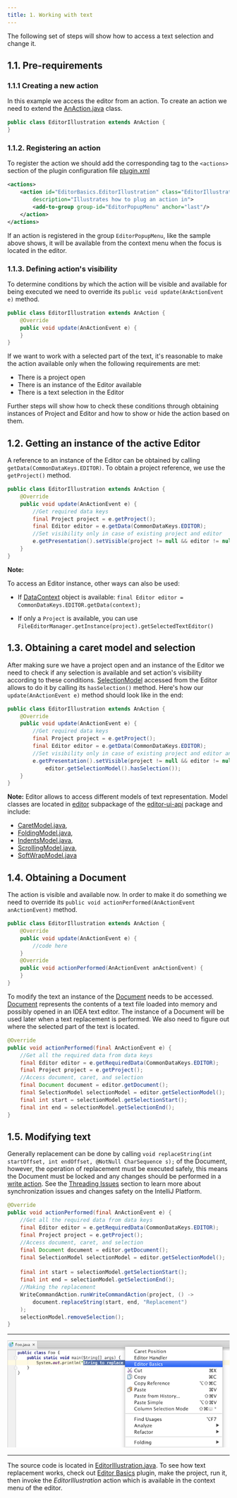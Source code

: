 ```yaml
---
title: 1. Working with text
---
```


The following set of steps will show how to access a text selection and change it.


## 1.1. Pre-requirements

### 1.1.1 Creating a new action

In this example we access the editor from an action.
To create an action we need to extend the
[AnAction.java](upsource:///platform/editor-ui-api/src/com/intellij/openapi/actionSystem/AnAction.java)
class.


```java
public class EditorIllustration extends AnAction {
}
```


### 1.1.2. Registering an action

To register the action we should add the corresponding tag to the `<actions>` section of the plugin configuration file
[plugin.xml](https://github.com/JetBrains/intellij-sdk-docs/blob/master/code_samples/editor_basics/resources/META-INF/plugin.xml)


```xml
<actions>
    <action id="EditorBasics.EditorIllustration" class="EditorIllustration" text="Editor Basics"
        description="Illustrates how to plug an action in">
        <add-to-group group-id="EditorPopupMenu" anchor="last"/>
    </action>
</actions>
```

If an action is registered in the group `EditorPopupMenu`, like the sample above shows,
it will be available from the context menu when the focus is located in the editor.


### 1.1.3. Defining action's visibility

To determine conditions by which the action will be visible and available for being executed we need to override its
`public void update(AnActionEvent e)` method.

```java
public class EditorIllustration extends AnAction {
    @Override
    public void update(AnActionEvent e) {
    }
}
```

If we want to work with a selected part of the text, it's reasonable to make the action available only when the following requirements are met:

* There is a project open
* There is an instance of the Editor available
* There is a text selection in the Editor

Further steps will show how to check these conditions through obtaining instances of Project and Editor and how to show or hide the action based on them.

## 1.2. Getting an instance of the active Editor

A reference to an instance of the Editor can be obtained by calling `getData(CommonDataKeys.EDITOR)`.
To obtain a project reference, we use the `getProject()` method.


```java
public class EditorIllustration extends AnAction {
    @Override
    public void update(AnActionEvent e) {
        //Get required data keys
        final Project project = e.getProject();
        final Editor editor = e.getData(CommonDataKeys.EDITOR);
        //Set visibility only in case of existing project and editor
        e.getPresentation().setVisible(project != null && editor != null);
    }
}
```

**Note:**

To access an Editor instance, other ways can also be used:

* If [DataContext](upsource:///platform/editor-ui-api/src/com/intellij/openapi/actionSystem/DataContext.java)
  object is available: `final Editor editor = CommonDataKeys.EDITOR.getData(context);`

* If only a `Project` is available, you can use `FileEditorManager.getInstance(project).getSelectedTextEditor()`


## 1.3. Obtaining a caret model and selection

After making sure we have a project open and an instance of the Editor we need to check if any selection is available and set action's visibility according to these conditions.
[SelectionModel](upsource:///platform/editor-ui-api/src/com/intellij/openapi/editor/SelectionModel.java)
accessed from the Editor allows to do it by calling its `hasSelection()` method.
Here's how our `update(AnActionEvent e)` method should look like in the end:


```java
public class EditorIllustration extends AnAction {
    @Override
    public void update(AnActionEvent e) {
        //Get required data keys
        final Project project = e.getProject();
        final Editor editor = e.getData(CommonDataKeys.EDITOR);
        //Set visibility only in case of existing project and editor and if some text in the editor is selected
        e.getPresentation().setVisible(project != null && editor != null &&
            editor.getSelectionModel().hasSelection());
    }
}
```

**Note:**
Editor allows to access different models of text representation.
Model classes are located in
[editor](upsource:///platform/editor-ui-api/src/com/intellij/openapi/editor)
subpackage of the
[editor-ui-api](upsource:///platform/editor-ui-api)
package and include:

* [CaretModel.java](upsource:///platform/editor-ui-api/src/com/intellij/openapi/editor/CaretModel.java),
* [FoldingModel.java](upsource:///platform/editor-ui-api/src/com/intellij/openapi/editor/FoldingModel.java),
* [IndentsModel.java](upsource:///platform/editor-ui-api/src/com/intellij/openapi/editor/IndentsModel.java),
* [ScrollingModel.java](upsource:///platform/editor-ui-api/src/com/intellij/openapi/editor/ScrollingModel.java),
* [SoftWrapModel.java](upsource:///platform/editor-ui-api/src/com/intellij/openapi/editor/SoftWrapModel.java)


## 1.4. Obtaining a Document

The action is visible and available now.
In order to make it do something we need to override its
`public void actionPerformed(AnActionEvent anActionEvent)` method.


```java
public class EditorIllustration extends AnAction {
    @Override
    public void update(AnActionEvent e) {
        //code here
    }
    @Override
    public void actionPerformed(AnActionEvent anActionEvent) {
    }
}
```

To modify the text an instance of the
[Document](upsource:///platform/core-api/src/com/intellij/openapi/editor/Document.java)
needs to be accessed. [Document](/basics/architectural_overview/documents.md) represents the contents of a text file loaded into memory and possibly opened in an IDEA text editor.
The instance of a Document will be used later when a text replacement is performed.
We also need to figure out where the selected part of the text is located.


```java
@Override
public void actionPerformed(final AnActionEvent e) {
    //Get all the required data from data keys
    final Editor editor = e.getRequiredData(CommonDataKeys.EDITOR);
    final Project project = e.getProject();
    //Access document, caret, and selection
    final Document document = editor.getDocument();
    final SelectionModel selectionModel = editor.getSelectionModel();
    final int start = selectionModel.getSelectionStart();
    final int end = selectionModel.getSelectionEnd();
}
```

## 1.5. Modifying text

Generally replacement can be done by calling
`void replaceString(int startOffset, int endOffset, @NotNull CharSequence s);` of the Document, however,
the operation of replacement must be executed safely, this means the Document must be locked and
any changes should be performed in a [write action](upsource:///platform/core-api/src/com/intellij/openapi/command/WriteCommandAction.java)<!--#L172-->.
See the [Threading Issues](/basics/architectural_overview/general_threading_rules.md) section to learn more about synchronization issues and changes safety on the IntelliJ Platform.

```java
@Override
public void actionPerformed(final AnActionEvent e) {
    //Get all the required data from data keys
    final Editor editor = e.getRequiredData(CommonDataKeys.EDITOR);
    final Project project = e.getProject();
    //Access document, caret, and selection
    final Document document = editor.getDocument();
    final SelectionModel selectionModel = editor.getSelectionModel();

    final int start = selectionModel.getSelectionStart();
    final int end = selectionModel.getSelectionEnd();
    //Making the replacement
    WriteCommandAction.runWriteCommandAction(project, () ->
        document.replaceString(start, end, "Replacement")
    );
    selectionModel.removeSelection();
}
```

-----------

![String replacement action](img/basics.png)

-----------

The source code is located in
[EditorIllustration.java](https://github.com/JetBrains/intellij-sdk-docs/blob/master/code_samples/editor_basics/src/org/jetbrains/tutorials/editor/basics/EditorIllustration.java).
To see how text replacement works, check out
[Editor Basics](https://github.com/JetBrains/intellij-sdk-docs/tree/master/code_samples/editor_basics/src/org/jetbrains/tutorials/editor/basics/)
plugin, make the project, run it, then invoke the *EditorIllustration* action which is available in the context menu of the editor.
